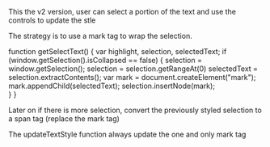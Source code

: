 This the v2 version, user can select a portion of the text and use the controls to update the stle

The strategy is to use a mark tag to wrap the selection.

function getSelectText() {
  var highlight, selection, selectedText;
    if (window.getSelection().isCollapsed == false) {
      selection = window.getSelection();
      selection = selection.getRangeAt(0)
      selectedText = selection.extractContents();
      var mark = document.createElement("mark");
      mark.appendChild(selectedText);
      selection.insertNode(mark);  
    }
  }

  Later on if there is more selection, convert the previously styled selection to a span tag (replace the mark tag)

  The updateTextStyle function always update the one and only mark tag